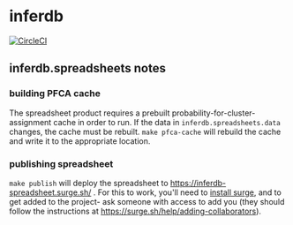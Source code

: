 # inferdb

[![CircleCI](https://circleci.com/gh/probcomp/inferenceql.svg?style=svg&circle-token=9068882ad6a95c5a982984cc124815fd2499a86d)](https://circleci.com/gh/joshuathayer/inferdb.spreadsheets)

## inferdb.spreadsheets notes

### building PFCA cache

The spreadsheet product requires a prebuilt
probability-for-cluster-assignment cache in order to run. If the data
in `inferdb.spreadsheets.data` changes, the cache must be
rebuilt. `make pfca-cache` will rebuild the cache and write it to the
appropriate location.

### publishing spreadsheet

`make publish` will deploy the spreadsheet to
https://inferdb-spreadsheet.surge.sh/ . For this to work, you'll need
to [install surge]( https://surge.sh/help/getting-started-with-surge),
and to get added to the project- ask someone with access to add you (they
should follow the instructions at
https://surge.sh/help/adding-collaborators).
